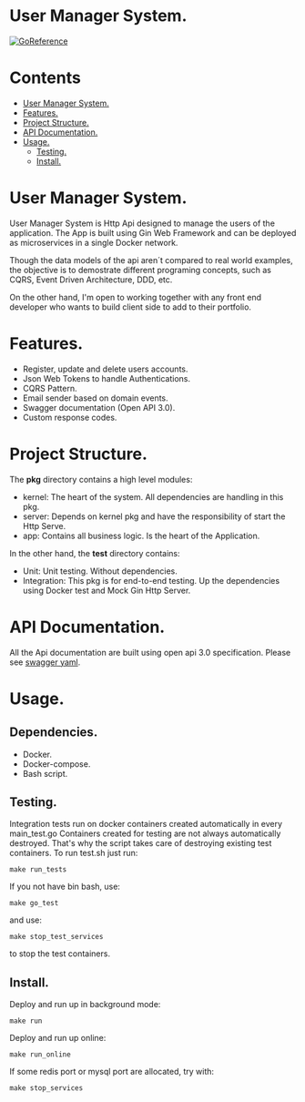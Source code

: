 # User Manager System.

[![GoReference](https://pkg.go.dev/badge/golang.org/x/tools)](https://pkg.go.dev/golang.org/x/tools)

# Contents
- [User Manager System.](#UserManagerSystem)
- [Features.](#Features)
- [Project Structure.](#ProjectStructure)
- [API Documentation.](#APIDocumentation)
- [Usage.](#Usage)
  - [Testing.](#Testing)
  - [Install.](#Install)

# User Manager System. <a name="UserManagerSystem"></a>
User Manager System is Http Api designed to manage the users of
the application.
The App is built using Gin Web Framework and can be
deployed as microservices in a single Docker network.

Though the data models of the api aren´t compared to real world
examples, the objective is to demostrate different programing
concepts, such as CQRS, Event Driven Architecture, DDD, etc.

On the other hand, I'm open to working together with any front
end developer who wants to build client side to add to their
portfolio.

# Features. <a name="Features"></a>
* Register, update and delete users accounts.
* Json Web Tokens to handle Authentications.
* CQRS Pattern.
* Email sender based on domain events.
* Swagger documentation (Open API 3.0).
* Custom response codes.

# Project Structure. <a name="ProjectStructure"></a>
The __pkg__ directory contains a high level modules:
- kernel: The heart of the system. All dependencies
are handling in this pkg.
- server: Depends on kernel pkg and have the
responsibility of start the Http Serve.
- app: Contains all business logic. Is the heart
of the Application.

In the other hand, the __test__ directory contains:
- Unit: Unit testing. Without dependencies.
- Integration: This pkg is for end-to-end testing.
Up the dependencies using Docker test and
Mock Gin Http Server. 

# API Documentation. <a name="APIDocumentation"></a>
All the Api documentation are built using open api 3.0
specification. Please see [swagger yaml](swagger.yaml).

# Usage. <a name=""></a>
## Dependencies.
- Docker.
- Docker-compose.
- Bash script.

## Testing. <a name=""></a>

Integration tests run on docker containers
created automatically in every main_test.go
Containers created for testing are not always
automatically destroyed.
That's why the script takes care of destroying
existing test containers.
To run test.sh just run:
```shell
make run_tests
```
If you not have bin bash, use:
```shell
make go_test
```
and use:
```shell
make stop_test_services
```
to stop the test containers.

## Install. <a name=""></a>
Deploy and run up in background mode:
```shell
make run
```

Deploy and run up online:
```shell
make run_online
```

If some redis port or mysql port are allocated,
try with:
```shell
make stop_services
```